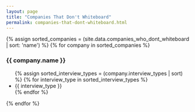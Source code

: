 ```yaml
---
layout: page
title: "Companies That Don't Whiteboard"
permalink: companies-that-dont-whiteboard.html
---
```


<div>
{% assign sorted_companies = (site.data.companies_who_dont_whiteboard | sort: 'name') %}
{% for company in sorted_companies %}
    <h3>{{ company.name }}</h3>
    <ul>
    {% assign sorted_interview_types = (company.interview_types | sort) %}
    {% for interview_type in sorted_interview_types %}
        <li>{{ interview_type }}</li>
    {% endfor %}
    </ul>
{% endfor %}
</div>

